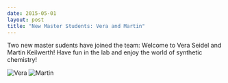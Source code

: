 ```yaml
---
date: 2015-05-01
layout: post
title: "New Master Students: Vera and Martin"
---
```


Two new master sudents have joined the team: Welcome to Vera Seidel and Martin Keilwerth! 
Have fun in the lab and enjoy the world of synthetic chemistry!

![Vera](img/Vera_news.jpg)
![Martin](img/Martin_news.jpg)


